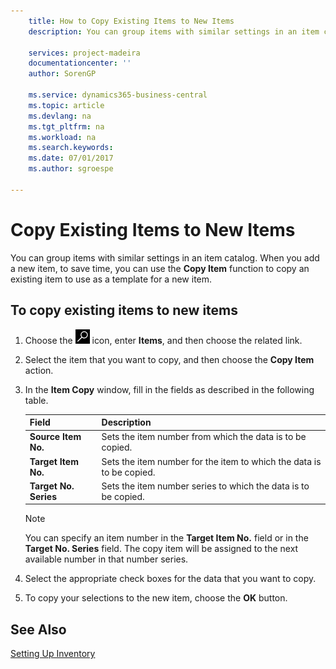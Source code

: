 ```yaml
---
    title: How to Copy Existing Items to New Items
    description: You can group items with similar settings in an item catalog. When you add a new item, to save time, you can use **Copy Item** to copy an existing item to use as a template for a new item.

    services: project-madeira 
    documentationcenter: ''
    author: SorenGP

    ms.service: dynamics365-business-central
    ms.topic: article
    ms.devlang: na
    ms.tgt_pltfrm: na
    ms.workload: na
    ms.search.keywords:
    ms.date: 07/01/2017
    ms.author: sgroespe

---
```

# Copy Existing Items to New Items
You can group items with similar settings in an item catalog. When you add a new item, to save time, you can use the **Copy Item** function to copy an existing item to use as a template for a new item.  

## To copy existing items to new items  

1.  Choose the ![Search for Page or Report](../../media/ui-search/search_small.png "Search for Page or Report icon") icon, enter **Items**, and then choose the related link.  
2.  Select the item that you want to copy, and then choose the **Copy Item** action.  
3.  In the **Item Copy** window, fill in the fields as described in the following table.  

    |Field|Description|  
    |---------------------------------|---------------------------------------|  
    |**Source Item No.**|Sets the item number from which the data is to be copied.|  
    |**Target Item No.**|Sets the item number for the item to which the data is to be copied.|  
    |**Target No. Series**|Sets the item number series to which the data is to be copied.|  

    > [!NOTE]  
    >  You can specify an item number in the **Target Item No.** field or in the **Target No. Series** field. The copy item will be assigned to the next available number in that number series.  

4.  Select the appropriate check boxes for the data that you want to copy.  
5.  To copy your selections to the new item, choose the **OK** button.  

## See Also  
[Setting Up Inventory](../../inventory-setup-inventory.md)

